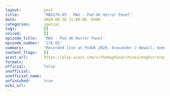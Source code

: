 ```yaml
---
layout:          post
title:           "MAG176.05 - MAG - Pod UK Horror Panel"
date:            2020-08-20 11:00:00 -0400
categories:      special
tags:            []
voiced:          []
episode_title:   'MAG - Pod UK Horror Panel'
episode_number:  '176.05'
summary:         "Recorded live at PodUK 2020, Alexander J Newall, Gemma Amor (No Sleep Podcast, Calling Darkness) and David Ault (No Sleep Podcast, Shadows at the Door) moderated by Alasdair Stuart (Escape Artists Inc., The Magnus Archives) talk about the world of modern audio horror."
content_flags:   []
acast_url:       https://play.acast.com/s/themagnusarchives/maghorrorpanelatpoduk
formats:         
official:        false
unofficial:      
unofficial_name: 
unfinished:      true
wiki_url:        
---
```


